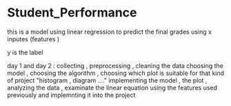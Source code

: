 # Student_Performance







this is a model using linear regression to predict the final grades  using  x inputes (features )




y is the label 



day 1 and day 2 : 
     collecting , preprocessing , cleaning the data 
    choosing the model  , choosing the algorithm , choosing which plot is suitable for that kind of project "histogram , diagram ...."
    implementing the model , the plot , analyzing the data , examinate the linear equation using the features used  previously and implemnting it into the project 
   
    
